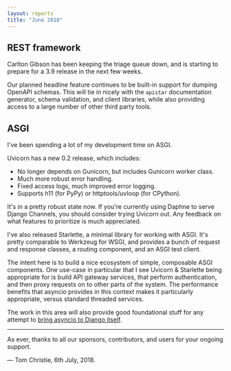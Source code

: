 ```yaml
---
layout: reports
title: "June 2018"
---
```


## REST framework

Carlton Gibson has been keeping the triage queue down, and is starting to prepare for a 3.9 release in the next few weeks.

Our planned headline feature continues to be built-in support for dumping OpenAPI schemas. This will tie in nicely with the `apistar` documentation generator, schema validation, and client libraries, while also providing access to a large number of other third party tools.

## ASGI

I've been spending a lot of my development time on ASGI.

Uvicorn has a new 0.2 release, which includes:

* No longer depends on Gunicorn, but includes Gunicorn worker class.
* Much more robust error handling.
* Fixed access logs, much improved error logging.
* Supports h11 (for PyPy) or httptools/uvloop (for CPython).

It's in a pretty robust state now. If you're currently using Daphne to serve Django Channels, you should consider trying Uvicorn out. Any feedback on what features to prioritize is much appreciated.

I've also released Starlette, a minimal library for working with ASGI. It's pretty comparable to Werkzeug for WSGI, and provides a bunch of request and response classes, a routing component,  and an ASGI test client.

The intent here is to build a nice ecosystem of simple, composable ASGI components. One use-case in particular that I see Uvicorn & Starlette being appropriate for is build API gateway services, that perform authentication, and then proxy requests on to other parts of the system. The performance benefits that asyncio provides in this context makes it particularly appropriate, versus standard threaded services.

The work in this area will also provide good foundational stuff for any attempt to [bring asyncio to Django itself](https://groups.google.com/forum/#!topic/django-developers/Kw7-xV6TrSM).

---

As ever, thanks to all our sponsors, contributors, and users for your ongoing support.

&mdash; Tom Christie, 6th July, 2018.
